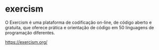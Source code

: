 # exercism

O Exercism é uma plataforma de codificação on-line, de código aberto e gratuita, que oferece prática e orientação de código em 50 linguagens de programação diferentes.

https://exercism.org/
